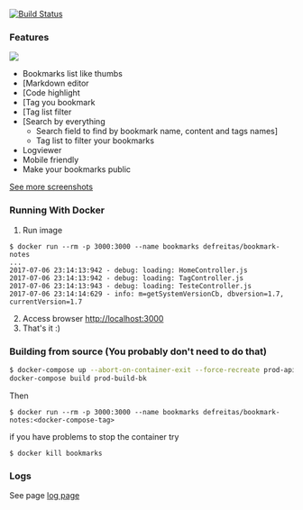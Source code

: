 <p>
	<a href="https://travis-ci.org/mageddo/bookmark-notes"><img src="https://travis-ci.org/mageddo/bookmark-notes.svg?branch=master" alt="Build Status"></img></a>
</p>

### Features
![](https://raw.githubusercontent.com/mageddo/bookmark-notes/master/files/screenshots/001-bookmarks-list-thumb.jpg)
* Bookmarks list like thumbs
* [Markdown editor
* [Code highlight
* [Tag you bookmark
* [Tag list filter
* [Search by everything
	* Search field to find by bookmark name, content and tags names]
	* Tag list to filter your bookmarks
* Logviewer
* Mobile friendly
* Make your bookmarks public

[See more screenshots](https://mageddo.github.io/bookmark-notes/docs/)


### Running With Docker

1. Run image

```
$ docker run --rm -p 3000:3000 --name bookmarks defreitas/bookmark-notes
...
2017-07-06 23:14:13:942 - debug: loading: HomeController.js
2017-07-06 23:14:13:942 - debug: loading: TagController.js
2017-07-06 23:14:13:943 - debug: loading: TesteController.js
2017-07-06 23:14:14:629 - info: m=getSystemVersionCb, dbversion=1.7, currentVersion=1.7
```

2. Access browser [http://localhost:3000](http://localhost:3000)
3. That's it :)


### Building from source (You probably don't need to do that)

```bash
$ docker-compose up --abort-on-container-exit --force-recreate prod-api-build-bk && \
docker-compose build prod-build-bk
```

Then

```
$ docker run --rm -p 3000:3000 --name bookmarks defreitas/bookmark-notes:<docker-compose-tag>
```

if you have problems to stop the container try

```
$ docker kill bookmarks
````

### Logs

See page [log page](http://127.0.0.1:3000/logviewer/#)

